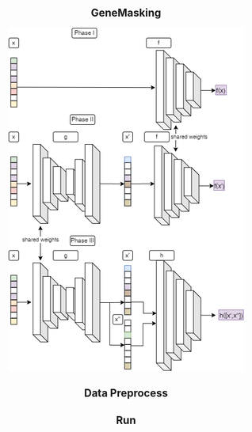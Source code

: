 
## <div align="center">GeneMasking</div>


<p align="center">
  <img src="/architecture.png">
</p>


## <div align="center">Data Preprocess</div>

## <div align="center">Run</div>

